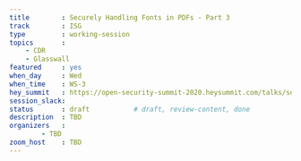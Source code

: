 ```yaml
---
title        : Securely Handling Fonts in PDFs - Part 3
track        : ISG
type         : working-session
topics       :
    - CDR
    - Glasswall
featured     : yes
when_day     : Wed
when_time    : WS-3
hey_summit   : https://open-security-summit-2020.heysummit.com/talks/securely-handling-fonts-in-pdfs-part-3-5pm-bst/
session_slack: 
status       : draft           # draft, review-content, done
description  : TBD
organizers   :
        - TBD
zoom_host    : TBD
---
```

